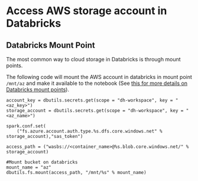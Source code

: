 # Access AWS storage account in Databricks

## Databricks Mount Point

The most common way to cloud storage in Databricks is through mount points. 

The following code will mount the AWS account in databricks in mount point `/mnt/az` and make it available to the notebook (See [this for more details on Databricks mount points](https://docs.databricks.com/en/dbfs/mounts.html)).
```
account_key = dbutils.secrets.get(scope = "dh-workspace", key = "<az_key>") 
storage_account = dbutils.secrets.get(scope = "dh-workspace", key = "<az_name>") 

spark.conf.set(
    ("fs.azure.account.auth.type.%s.dfs.core.windows.net" % storage_account),"sas_token")

access_path = ("wasbs://<container_name>@%s.blob.core.windows.net/" % storage_account)

#Mount bucket on databricks
mount_name = "az"
dbutils.fs.mount(access_path, "/mnt/%s" % mount_name)
```